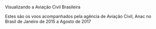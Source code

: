 Visualizando a Aviação Civil Brasileira


Estes são os voos acompanhados pela agência de Aviação Civil, Anac no 
Brasil de Janeiro de 2015 a Agosto de 2017

